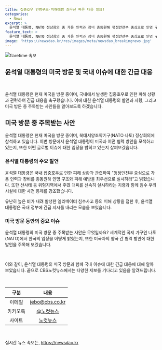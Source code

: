 ```yaml
---
title: 집중호우 인명구조·피해예방 최우선 빠른 대응 필요!
categories:
  - News
excerpt: >
  윤석열 대통령, NATO 정상회의 중 가용 인력과 장비 총동원해 행정안전부 중심으로 인명 구조와 피해 예방 최우선 긴급 지시. 산사태 등 위험지역 주민 대피 신속히, 침수 우려 시설 사전 통제 당부. 현재 집중호우로 발생한 사고 상황 파악하며 정부에 긴급 대책 마련 요청.
feature_text: >
  윤석열 대통령, NATO 정상회의 중 가용 인력과 장비 총동원해 행정안전부 중심으로 인명 구조와 피해 예방 최우선 긴급 지시. 산사태 등 위험지역 주민 대피 신속히, 침수 우려 시설 사전 통제 당부. 현재 집중호우로 발생한 사고 상황 파악하며 정부에 긴급 대책 마련 요청.
image: 'https://newsdao.kr/res/images/meta/newsdao_breakingnews.jpg'
---
```


<p><img src="https://newsdao.kr/res/images/meta/newsdao_breakingnews.jpg" alt="flaretime 속보" /></p>

<h2>윤석열 대통령의 미국 방문 및 국내 이슈에 대한 긴급 대응</h2>

<p data-ke-size="size16">&nbsp;</p>

<p>윤석열 대통령은 현재 미국을 방문 중이며, 국내에서 발생한 집중호우로 인한 피해 상황과 관련하여 긴급 대응을 촉구했습니다. 이에 대한 윤석열 대통령의 발언과 지령, 그리고 미국 방문 중 주목받는 사안들을 알아보도록 하겠습니다.</p>

<h2 data-ke-size="size26">미국 방문 중 주목받는 사안</h2>

<p>윤석열 대통령은 현재 미국을 방문 중이며, 북대서양조약기구(NATO·나토) 정상회의에 참석하고 있습니다. 이번 방문에서 윤석열 대통령이 미국과 어떤 협력 방안을 모색하고 있는지, 또한 어떤 글로벌 이슈에 대한 입장을 밝히고 있는지 살펴보겠습니다.</p>

<h3>윤석열 대통령의 주요 발언</h3>

<p>윤석열 대통령은 국내 집중호우로 인한 피해 상황과 관련하여 "행정안전부 중심으로 가용 인력과 장비를 총동원해 인명 구조와 피해 예방을 최우선으로 실시하라"고 밝혔습니다. 또한 산사태 등 위험지역에서 주민 대피를 신속히 실시하라는 지령과 함께 침수 우려 시설에 대한 사전 통제를 강조했습니다.</p>

<p>유난히 높은 비가 내려 발생한 엘리베이터 침수사고 등의 피해 상황을 접한 후, 윤석열 대통령은 국내 정부에 긴급 지시를 내리는 모습을 보였습니다.</p>

<h3>미국 방문 동안의 중요 이슈</h3>

<p>윤석열 대통령의 미국 방문 중 주목받는 사안은 무엇일까요? 세계적인 국제 기구인 나토(NATO)에서 한국의 입장을 어떻게 밝혔는지, 또한 미국과의 양국 간 협력 방안에 대한 발언을 주목해 보겠습니다.</p>

<p data-ke-size="size16">&nbsp;</p>

<p>이와 같이, 윤석열 대통령의 미국 방문과 함께 국내 이슈에 대한 긴급 대응에 대해 알아보았습니다. 끝으로 CBS노컷뉴스에서는 다양한 제보를 기다리고 있음을 알려드립니다.</p>

<p data-ke-size="size16">&nbsp;</p>

<table>
<thead>
<tr>
<th style="text-align: center;">구분</th>
<th style="text-align: center;">내용</th>
</tr>
</thead>
<tbody>
<tr>
<td style="text-align: center;">이메일</td>
<td style="text-align: center;"><a href="mailto:jebo@cbs.co.kr">jebo@cbs.co.kr</a></td>
</tr>
<tr>
<td style="text-align: center;">카카오톡</td>
<td style="text-align: center;"><a href="https://url.kr/b71afn">@노컷뉴스</a></td>
</tr>
<tr>
<td style="text-align: center;">사이트</td>
<td style="text-align: center;"><a href="https://url.kr/b71afn">노컷뉴스</a></td>
</tr>
</tbody>
</table>

<p data-ke-size="size16">&nbsp;</p>
실시간 뉴스 속보는, <a href="https://newsdao.kr" rel="dofollow">https://newsdao.kr</a>


